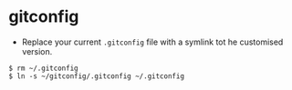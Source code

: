 # gitconfig

* Replace your current `.gitconfig` file with a symlink tot he customised version.
```
$ rm ~/.gitconfig
$ ln -s ~/gitconfig/.gitconfig ~/.gitconfig
```
